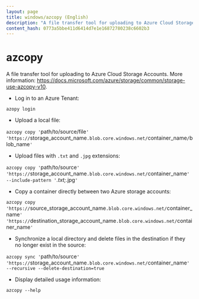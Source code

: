 ```yaml
---
layout: page
title: windows/azcopy (English)
description: "A file transfer tool for uploading to Azure Cloud Storage Accounts."
content_hash: 0773a5bbe411d6414d7e1e16872780238c6602b3
---
```

# azcopy

A file transfer tool for uploading to Azure Cloud Storage Accounts.
More information: <https://docs.microsoft.com/azure/storage/common/storage-use-azcopy-v10>.

- Log in to an Azure Tenant:

`azopy login`

- Upload a local file:

`azcopy copy '`<span class="tldr-var badge badge-pill bg-dark-lm bg-white-dm text-white-lm text-dark-dm font-weight-bold">path/to/source/file</span>`' 'https://`<span class="tldr-var badge badge-pill bg-dark-lm bg-white-dm text-white-lm text-dark-dm font-weight-bold">storage_account_name</span>`.blob.core.windows.net/`<span class="tldr-var badge badge-pill bg-dark-lm bg-white-dm text-white-lm text-dark-dm font-weight-bold">container_name</span>`/`<span class="tldr-var badge badge-pill bg-dark-lm bg-white-dm text-white-lm text-dark-dm font-weight-bold">blob_name</span>`'`

- Upload files with `.txt` and `.jpg` extensions:

`azcopy copy '`<span class="tldr-var badge badge-pill bg-dark-lm bg-white-dm text-white-lm text-dark-dm font-weight-bold">path/to/source</span>`' 'https://`<span class="tldr-var badge badge-pill bg-dark-lm bg-white-dm text-white-lm text-dark-dm font-weight-bold">storage_account_name</span>`.blob.core.windows.net/`<span class="tldr-var badge badge-pill bg-dark-lm bg-white-dm text-white-lm text-dark-dm font-weight-bold">container_name</span>`' --include-pattern '`<span class="tldr-var badge badge-pill bg-dark-lm bg-white-dm text-white-lm text-dark-dm font-weight-bold">*.txt;*.jpg</span>`'`

- Copy a container directly between two Azure storage accounts:

`azcopy copy 'https://`<span class="tldr-var badge badge-pill bg-dark-lm bg-white-dm text-white-lm text-dark-dm font-weight-bold">source_storage_account_name</span>`.blob.core.windows.net/`<span class="tldr-var badge badge-pill bg-dark-lm bg-white-dm text-white-lm text-dark-dm font-weight-bold">container_name</span>`' 'https://`<span class="tldr-var badge badge-pill bg-dark-lm bg-white-dm text-white-lm text-dark-dm font-weight-bold">destination_storage_account_name</span>`.blob.core.windows.net/`<span class="tldr-var badge badge-pill bg-dark-lm bg-white-dm text-white-lm text-dark-dm font-weight-bold">container_name</span>`'`

- Synchronize a local directory and delete files in the destination if they no longer exist in the source:

`azcopy sync '`<span class="tldr-var badge badge-pill bg-dark-lm bg-white-dm text-white-lm text-dark-dm font-weight-bold">path/to/source</span>`' 'https://`<span class="tldr-var badge badge-pill bg-dark-lm bg-white-dm text-white-lm text-dark-dm font-weight-bold">storage_account_name</span>`.blob.core.windows.net/`<span class="tldr-var badge badge-pill bg-dark-lm bg-white-dm text-white-lm text-dark-dm font-weight-bold">container_name</span>`' --recursive --delete-destination=true`

- Display detailed usage information:

`azcopy --help`
